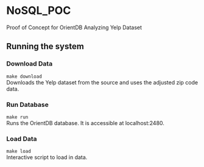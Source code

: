 # NoSQL_POC
Proof of Concept for OrientDB Analyzing Yelp Dataset

## Running the system
### Download Data
`make download`  
Downloads the Yelp dataset from the source and uses the adjusted zip code data.

### Run Database
`make run`  
Runs the OrientDB database. It is accessible at localhost:2480.

### Load Data
`make load`  
Interactive script to load in data. 
